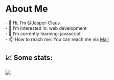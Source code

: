 <div class="test">
<h1>About Me</h1>
</div>
- 👋 Hi, I’m @Jasper-Claus
<br>
- 👀 I’m interested in: web development
<br>
- 🌱 I’m currently learning: javascript 
<br>
- 📫 How to reach me: You can reach me via <a href=mailto:infojasperclaus@gmail.com>Mail</a> 

## 📈 Some stats:

![](http://github-profile-summary-cards.vercel.app/api/cards/profile-details?username=jasper-Claus&theme=tokyonight)



